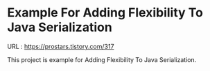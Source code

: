 # Example For Adding Flexibility To Java Serialization

URL : https://prostars.tistory.com/317

This project is example for Adding Flexibility To Java Serialization.
